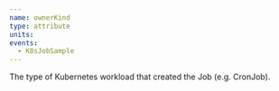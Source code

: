 ```yaml
---
name: ownerKind
type: attribute
units:
events:
  - K8sJobSample
---
```


The type of Kubernetes workload that created the Job (e.g. CronJob).
